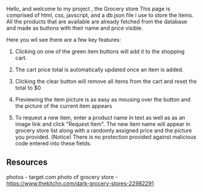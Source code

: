 Hello, and welcome to my project , the Grocery store
This page is comprised of html, css, javscript, and a db.json file 
i use to store the items. 
All the products that are available are already fetched from the database
and made as buttons with their name and price visible.

Here you wil see there are a few key features:

1) Clicking on one of the green item buttons will add it to the shopping cart.

2) The cart price total is automatically updated once an item is added.

3) Clicking the clear button will remove all items from the cart and reset the total to $0

4) Previewing the item picture is as easy as mousing over the button and the picture of the current 
item appears

5) To request a new item, enter a product name in text as well as as an image link and click "Request Item".
The new item name will appear in grocery store list along with a randomly assigned price and the picture you provided.
(Notice) There is no protection provided against malicious code entered into these fields.




## Resources

photos - target.com
photo of grocery store - https://www.thekitchn.com/dark-grocery-stores-22982291
